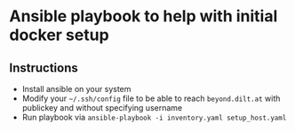 # Ansible playbook to help with initial docker setup

## Instructions
* Install ansible on your system
* Modify your `~/.ssh/config` file to be able to reach `beyond.dilt.at` with publickey and without specifying username
* Run playbook via `ansible-playbook -i inventory.yaml setup_host.yaml`
